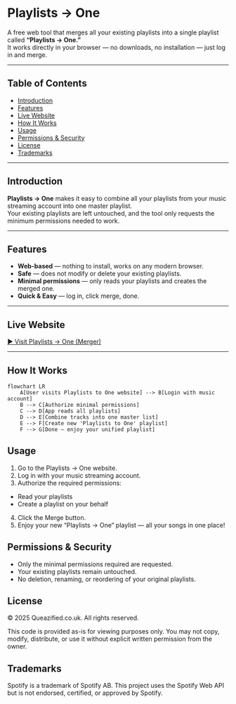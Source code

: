 # Playlists → One

A free web tool that merges all your existing playlists into a single playlist called **“Playlists → One.”**  
It works directly in your browser — no downloads, no installation — just log in and merge.

---

## Table of Contents
- [Introduction](#introduction)
- [Features](#features)
- [Live Website](#live-website)
- [How It Works](#how-it-works)
- [Usage](#usage)
- [Permissions & Security](#permissions--security)
- [License](#license)
- [Trademarks](#trademarks)

---

## Introduction
**Playlists → One** makes it easy to combine all your playlists from your music streaming account into one master playlist.  
Your existing playlists are left untouched, and the tool only requests the minimum permissions needed to work.

---

## Features
- **Web-based** — nothing to install, works on any modern browser.
- **Safe** — does not modify or delete your existing playlists.
- **Minimal permissions** — only reads your playlists and creates the merged one.
- **Quick & Easy** — log in, click merge, done.

---

## Live Website
[▶ Visit Playlists → One (Merger)](https://merger.queazified.co.uk/)

---

## How It Works

```mermaid
flowchart LR
    A[User visits Playlists to One website] --> B[Login with music account]
    B --> C[Authorize minimal permissions]
    C --> D[App reads all playlists]
    D --> E[Combine tracks into one master list]
    E --> F[Create new 'Playlists to One' playlist]
    F --> G[Done — enjoy your unified playlist]
```

## Usage
1. Go to the Playlists → One website.
2. Log in with your music streaming account.
3. Authorize the required permissions:
  - Read your playlists
  - Create a playlist on your behalf
4. Click the Merge button.
5. Enjoy your new “Playlists → One” playlist — all your songs in one place!

## Permissions & Security
- Only the minimal permissions required are requested.
- Your existing playlists remain untouched.
- No deletion, renaming, or reordering of your original playlists.

## License
© 2025 Queazified.co.uk. All rights reserved.

This code is provided as-is for viewing purposes only.
You may not copy, modify, distribute, or use it without explicit written permission from the owner.

## Trademarks
Spotify is a trademark of Spotify AB.
This project uses the Spotify Web API but is not endorsed, certified, or approved by Spotify.
